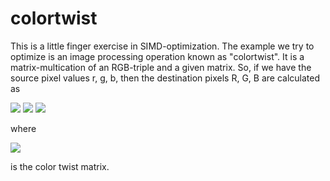 # colortwist

This is a little finger exercise in SIMD-optimization. The example we try to optimize is an image processing operation known as "colortwist". It is a matrix-multication of an RGB-triple and a given matrix.
So, if we have the source pixel values r, g, b, then the destination pixels R, G, B are calculated as 

<img src="https://render.githubusercontent.com/render/math?math=R = t_11 * r  %2B t_12 * g  %2B t_13 * b  %2B t_14">
<img src="https://render.githubusercontent.com/render/math?math=G = t_21 * r  %2B t_22 * g  %2B t_23 * b  %2B t_24">
<img src="https://render.githubusercontent.com/render/math?math=B = t_31 * r  %2B t_32 * g  %2B t_33 * b  %2B t_34">

where 

<img src="https://render.githubusercontent.com/render/math?math=\begin{pmatrix}t_11 %26 t_12 %26 t_13 %26 t_14\\t_21 %26 t_22 %26 t_23 %26 t_24\\t_31 %26 t_32 %26 t_33 %26 t_34\\t_41 %26 t_42 %26 t_43 %26 t_44 \end{pmatrix} ">

is the color twist matrix.